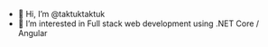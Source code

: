 - 👋 Hi, I’m @taktuktaktuk
- 👀 I’m interested in Full stack web development using .NET Core / Angular 

<!---
taktuktaktuk/taktuktaktuk is a ✨ special ✨ repository because its `README.md` (this file) appears on your GitHub profile.
You can click the Preview link to take a look at your changes.
--->

